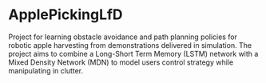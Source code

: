 # ApplePickingLfD
Project for learning obstacle avoidance and path planning policies for robotic apple harvesting from demonstrations delivered in simulation. The project aims to combine a Long-Short Term Memory (LSTM) network with a Mixed Density Network (MDN) to model users control strategy while manipulating in clutter. 
